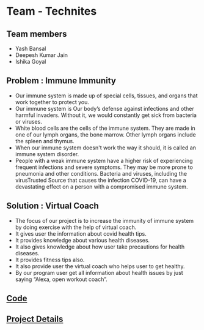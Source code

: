# Team - Technites

## Team members
- Yash Bansal
- Deepesh Kumar Jain
- Ishika Goyal

## Problem : Immune Immunity
- Our immune system is made up of special cells, tissues, and organs that work together to protect you.
- Our immune system is Our body’s defense against infections and other harmful invaders. Without it, we would constantly get sick from bacteria or viruses.
- White blood cells are the cells of the immune system. They are made in one of our lymph organs, the bone marrow. Other lymph organs include the spleen and thymus.
- When our immune system doesn't work the way it should, it is called an immune system disorder.
- People with a weak immune system have a higher risk of experiencing frequent infections and severe symptoms. They may be more prone to pneumonia and other conditions. Bacteria and viruses, including the virusTrusted Source that causes the infection COVID-19, can have a devastating effect on a person with a compromised immune system.

## Solution : Virtual Coach
- The focus of our project is to increase the immunity of immune system by doing exercise with the help of virtual coach.
- It gives user the information about covid health tips.
- It provides knowledge about various health diseases.
- It also gives knowledge about how user take precautions for health diseases. 
- It provides fitness tips also.
- It also provide user the virtual coach who helps user to get healthy.
- By our program user get all information about health issues by just saying 
     “Alexa, open workout coach”. 
     
## [Code](https://github.com/Yash9460/Technites/blob/main/code.js)
## [Project Details](https://docs.google.com/presentation/d/1BsNn0SXyWYBQcpJnw2yqkN0HnhvcE5KllmUfSNMi5Y0/edit?usp=sharing)
